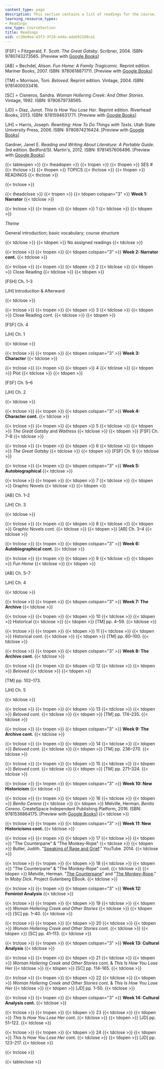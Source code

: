 ```yaml
---
content_type: page
description: This section contains a list of readings for the course.
learning_resource_types:
- Readings
ocw_type: CourseSection
title: Readings
uid: cc39e9ea-43f3-3f24-e4da-ade692160ca1
---
```


\[FSF\] = Fitzgerald, F. Scott. _The Great Gatsby_. Scribner, 2004. ISBN: 9780743273565. \[Preview with [Google Books](https://books.google.com/books?id=iXn5U2IzVH0C&lpg=PP1&dq=the%20great%20gatsby&pg=PP1#v=onepage&q&f=false)\]

\[AB\] = Bechdel, Alison. _Fun Home: A Family Tragicomic_. Reprint edition. Mariner Books, 2007. ISBN: 9780618871711. \[Preview with [Google Books](https://books.google.com/books?id=eq0n9Ck79ysC&lpg=PP3&dq=fun%20home&pg=PP3#v=onepage&q&f=false)\]

\[TM\] = Morrison, Toni. _Beloved_. Reprint edition. Vintage, 2004. ISBN: 9781400033416.

\[SC\] = Cisneros, Sandra. _Woman Hollering Creek: And Other Stories_. Vintage, 1992. ISBN: 9780679738565.

\[JD\] = Díaz, Junot. _This Is How You Lose Her_. Reprint edition. Riverhead Books, 2013. ISBN: 9781594631771. \[Preview with [Google Books](https://books.google.com/books?id=xyG9uXBd_zgC&lpg=PP1&dq=this%20is%20how%20you%20lose%20her&pg=PP1#v=onepage&q&f=false)\]

\[JH\] = Harris, Joseph. _Rewriting: How To Do Things with Texts_. Utah State University Press, 2006. ISBN: 9780874216424. \[Preview with [Google Books](https://books.google.com/books?id=-8y9AwAAQBAJ&lpg=PP1&dq=how%20to%20do%20things%20with%20texts&pg=PP1#v=onepage&q&f=false)\]

Gardner, Janet E. _Reading and Writing About Literature: A Portable Guide_. 3rd edition. Bedford/St. Martin's, 2012. ISBN: 9781457606496. \[Preview with [Google Books](https://books.google.com/books?id=s97fQH3EdloC&lpg=PP1&dq=gardner%20reading%20and%20writing%20about%20literature&pg=PP1#v=onepage&q&f=false)\]

{{< tableopen >}}
{{< theadopen >}}
{{< tropen >}}
{{< thopen >}}
SES #
{{< thclose >}}
{{< thopen >}}
TOPICS
{{< thclose >}}
{{< thopen >}}
READINGS
{{< thclose >}}

{{< trclose >}}

{{< theadclose >}}
{{< tropen >}}
{{< tdopen colspan="3" >}}
**Week 1: Narrator**
{{< tdclose >}}

{{< trclose >}}
{{< tropen >}}
{{< tdopen >}}
1
{{< tdclose >}}
{{< tdopen >}}


_Theme_

General introduction; basic vocabulary; course structure


{{< tdclose >}}
{{< tdopen >}}
No assigned readings
{{< tdclose >}}

{{< trclose >}}
{{< tropen >}}
{{< tdopen colspan="3" >}}
**Week 2: Narrator cont.**
{{< tdclose >}}

{{< trclose >}}
{{< tropen >}}
{{< tdopen >}}
2
{{< tdclose >}}
{{< tdopen >}}
Close Reading
{{< tdclose >}}
{{< tdopen >}}


\[FSH\] Ch. 1–3

\[JH\] Introduction & Afterward


{{< tdclose >}}

{{< trclose >}}
{{< tropen >}}
{{< tdopen >}}
3
{{< tdclose >}}
{{< tdopen >}}
Close Reading cont.
{{< tdclose >}}
{{< tdopen >}}


\[FSF\] Ch. 4

\[JH\] Ch. 1


{{< tdclose >}}

{{< trclose >}}
{{< tropen >}}
{{< tdopen colspan="3" >}}
**Week 3: Character**
{{< tdclose >}}

{{< trclose >}}
{{< tropen >}}
{{< tdopen >}}
4
{{< tdclose >}}
{{< tdopen >}}
Plot
{{< tdclose >}}
{{< tdopen >}}


\[FSF\] Ch. 5–6

\[JH\] Ch. 2


{{< tdclose >}}

{{< trclose >}}
{{< tropen >}}
{{< tdopen colspan="3" >}}
**Week 4: Character cont.**
{{< tdclose >}}

{{< trclose >}}
{{< tropen >}}
{{< tdopen >}}
5
{{< tdclose >}}
{{< tdopen >}}
_The Great Gatsby_ and _Waitress_
{{< tdclose >}}
{{< tdopen >}}
\[FSF\] Ch. 7–8
{{< tdclose >}}

{{< trclose >}}
{{< tropen >}}
{{< tdopen >}}
6
{{< tdclose >}}
{{< tdopen >}}
_The Great Gatsby_
{{< tdclose >}}
{{< tdopen >}}
\[FSF\] Ch. 9
{{< tdclose >}}

{{< trclose >}}
{{< tropen >}}
{{< tdopen colspan="3" >}}
**Week 5: Autobiographical**
{{< tdclose >}}

{{< trclose >}}
{{< tropen >}}
{{< tdopen >}}
7
{{< tdclose >}}
{{< tdopen >}}
Graphic Novels
{{< tdclose >}}
{{< tdopen >}}


\[AB\] Ch. 1–2

\[JH\] Ch. 3


{{< tdclose >}}

{{< trclose >}}
{{< tropen >}}
{{< tdopen >}}
8
{{< tdclose >}}
{{< tdopen >}}
Graphic Novels cont.
{{< tdclose >}}
{{< tdopen >}}
\[AB\] Ch. 3–4
{{< tdclose >}}

{{< trclose >}}
{{< tropen >}}
{{< tdopen colspan="3" >}}
**Week 6: Autobiographical cont.**
{{< tdclose >}}

{{< trclose >}}
{{< tropen >}}
{{< tdopen >}}
9
{{< tdclose >}}
{{< tdopen >}}
_Fun Home_
{{< tdclose >}}
{{< tdopen >}}


\[AB\] Ch. 5–7

\[JH\] Ch. 4


{{< tdclose >}}

{{< trclose >}}
{{< tropen >}}
{{< tdopen colspan="3" >}}
**Week 7: The Archive**
{{< tdclose >}}

{{< trclose >}}
{{< tropen >}}
{{< tdopen >}}
10
{{< tdclose >}}
{{< tdopen >}}
Historical
{{< tdclose >}}
{{< tdopen >}}
\[TM\] pp. 4–59.
{{< tdclose >}}

{{< trclose >}}
{{< tropen >}}
{{< tdopen >}}
11
{{< tdclose >}}
{{< tdopen >}}
Historical cont.
{{< tdclose >}}
{{< tdopen >}}
\[TM\] pp. 60–100.
{{< tdclose >}}

{{< trclose >}}
{{< tropen >}}
{{< tdopen colspan="3" >}}
**Week 8: The Archive cont.**
{{< tdclose >}}

{{< trclose >}}
{{< tropen >}}
{{< tdopen >}}
12
{{< tdclose >}}
{{< tdopen >}}
_Beloved_
{{< tdclose >}}
{{< tdopen >}}


\[TM\] pp. 102–173.

\[JH\] Ch. 5


{{< tdclose >}}

{{< trclose >}}
{{< tropen >}}
{{< tdopen >}}
13
{{< tdclose >}}
{{< tdopen >}}
_Beloved_ cont.
{{< tdclose >}}
{{< tdopen >}}
\[TM\] pp. 174–235.
{{< tdclose >}}

{{< trclose >}}
{{< tropen >}}
{{< tdopen colspan="3" >}}
**Week 9: The Archive cont.**
{{< tdclose >}}

{{< trclose >}}
{{< tropen >}}
{{< tdopen >}}
14
{{< tdclose >}}
{{< tdopen >}}
_Beloved_ cont.
{{< tdclose >}}
{{< tdopen >}}
\[TM\] pp. 236–270.
{{< tdclose >}}

{{< trclose >}}
{{< tropen >}}
{{< tdopen >}}
15
{{< tdclose >}}
{{< tdopen >}}
_Beloved_ cont.
{{< tdclose >}}
{{< tdopen >}}
\[TM\] pp. 271–324.
{{< tdclose >}}

{{< trclose >}}
{{< tropen >}}
{{< tdopen colspan="3" >}}
**Week 10: New Historicism**
{{< tdclose >}}

{{< trclose >}}
{{< tropen >}}
{{< tdopen >}}
16
{{< tdclose >}}
{{< tdopen >}}
_Benito Cereno_
{{< tdclose >}}
{{< tdopen >}}
Melville, Herman. _Benito Cereno_. CreateSpace Independent Publishing Platform, 2016. ISBN: 9781536864175. \[Preview with [Google Books](https://books.google.com/books?id=CmNiCwAAQBAJ&lpg=PP1&dq=editions%3ABqkt0FTeDsQC&pg=PP1#v=onepage&q&f=false)\]
{{< tdclose >}}

{{< trclose >}}
{{< tropen >}}
{{< tdopen colspan="3" >}}
**Week 11: New Historicisms cont.**
{{< tdclose >}}

{{< trclose >}}
{{< tropen >}}
{{< tdopen >}}
17
{{< tdclose >}}
{{< tdopen >}}
"The Counterpane" & "The Monkey-Rope"
{{< tdclose >}}
{{< tdopen >}}
Butler, Judith. "[Speaking of Rage and Grief](https://youtu.be/ZxyabzopQi8)." YouTube. 2014.
{{< tdclose >}}

{{< trclose >}}
{{< tropen >}}
{{< tdopen >}}
18
{{< tdclose >}}
{{< tdopen >}}
"The Counterpane" & "The Monkey-Rope" cont.
{{< tdclose >}}
{{< tdopen >}}
Melville, Herman. "[The Counterpane](https://www.gutenberg.org/files/2701/2701-h/2701-h.htm#link2HCH0004)" and "[The Monkey-Rope](https://www.gutenberg.org/files/2701/2701-h/2701-h.htm#link2HCH0072)." In _Moby Dick_. Project Gutenberg EBook.
{{< tdclose >}}

{{< trclose >}}
{{< tropen >}}
{{< tdopen colspan="3" >}}
**Week 12: Feminist Analysis**
{{< tdclose >}}

{{< trclose >}}
{{< tropen >}}
{{< tdopen >}}
19
{{< tdclose >}}
{{< tdopen >}}
_Woman Hollering Creek and Other Stories_
{{< tdclose >}}
{{< tdopen >}}
\[SC\] pp. 1–40.
{{< tdclose >}}

{{< trclose >}}
{{< tropen >}}
{{< tdopen >}}
20
{{< tdclose >}}
{{< tdopen >}}
_Woman Hollering Creek and Other Stories_ cont.
{{< tdclose >}}
{{< tdopen >}}
\[SC\] pp. 41–113.
{{< tdclose >}}

{{< trclose >}}
{{< tropen >}}
{{< tdopen colspan="3" >}}
**Week 13: Cultural Analysis**
{{< tdclose >}}

{{< trclose >}}
{{< tropen >}}
{{< tdopen >}}
21
{{< tdclose >}}
{{< tdopen >}}
_Woman Hollering Creek and Other Stories_ cont. & _This Is How You Lose Her_
{{< tdclose >}}
{{< tdopen >}}
\[SC\] pp. 114–165.
{{< tdclose >}}

{{< trclose >}}
{{< tropen >}}
{{< tdopen >}}
22
{{< tdclose >}}
{{< tdopen >}}
_Woman Hollering Creek and Other Stories_ cont. & _This Is How You Lose Her_
{{< tdclose >}}
{{< tdopen >}}
\[JD\] pp. 1–50.
{{< tdclose >}}

{{< trclose >}}
{{< tropen >}}
{{< tdopen colspan="3" >}}
**Week 14: Cultural Analysis cont.**
{{< tdclose >}}

{{< trclose >}}
{{< tropen >}}
{{< tdopen >}}
23
{{< tdclose >}}
{{< tdopen >}}
_This Is How You Lose Her_ cont.
{{< tdclose >}}
{{< tdopen >}}
\[JD\] pp. 51–122.
{{< tdclose >}}

{{< trclose >}}
{{< tropen >}}
{{< tdopen >}}
24
{{< tdclose >}}
{{< tdopen >}}
_This Is How You Lose Her_ cont.
{{< tdclose >}}
{{< tdopen >}}
\[JD\] pp. 123–217.
{{< tdclose >}}

{{< trclose >}}

{{< tableclose >}}